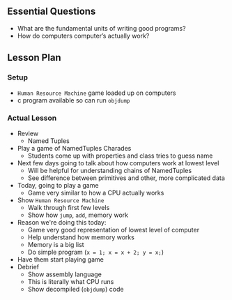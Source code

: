 ## Essential Questions

- What are the fundamental units of writing good programs?
- How do computers computer’s actually work?

## Lesson Plan

### Setup

- `Human Resource Machine` game loaded up on computers
- c program available so can run `objdump`

### Actual Lesson

- Review
    - Named Tuples
- Play a game of NamedTuples Charades
    - Students come up with properties and class tries to guess name
- Next few days going to talk about how computers work at lowest level
    - Will be helpful for understanding chains of NamedTuples
    - See difference between primitives and other, more complicated data
- Today, going to play a game
    - Game very similar to how a CPU actually works
- Show `Human Resource Machine`
    - Walk through first few levels
    - Show how `jump`, `add`, memory work
- Reason we're doing this today:
    - Game very good representation of lowest level of computer
    - Help understand how memory works
    - Memory is a big list
    - Do simple program (`x = 1; x = x + 2; y = x;`)
- Have them start playing game
- Debrief
    - Show assembly language
    - This is literally what CPU runs
    - Show decompiled (`objdump`) code
